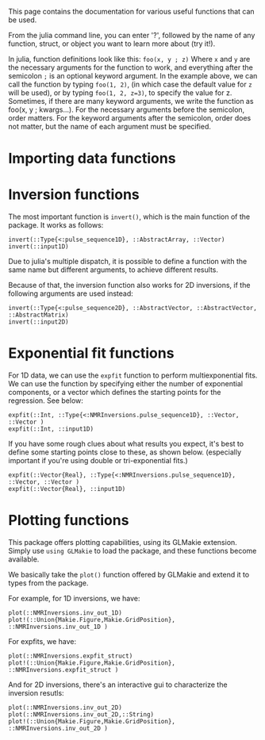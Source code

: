 This page contains the documentation for various useful functions that can be used.

From the julia command line, you can enter '?', 
followed by the name of any function, struct, 
or object you want to learn more about (try it!).

In julia, function definitions look like this:
`foo(x, y ; z)`
Where `x` and `y` are the necessary arguments for the function to work, 
and everything after the semicolon `;` is an optional keyword argument.
In the example above, we can call the function by typing `foo(1, 2)`,
(in which case the default value for `z` will be used), or by typing `foo(1, 2, z=3)`,
to specify the value for z. Sometimes, if there are many keyword arguments, we write 
the function as foo(x, y ; kwargs...). 
For the necessary arguments before the semicolon, order matters. 
For the keyword arguments after the semicolon, order does not matter, but the name of each argument must be specified.

# Importing data functions

# Inversion functions
The most important function is `invert()`, which is the main function of the package.
It works as follows:

```@docs
invert(::Type{<:pulse_sequence1D}, ::AbstractArray, ::Vector)
invert(::input1D)
```

Due to julia's multiple dispatch, 
it is possible to define a function with the same name
but different arguments, to achieve different results.


Because of that, the inversion function also works for 2D inversions,
if the following arguments are used instead:

```@docs
invert(::Type{<:pulse_sequence2D}, ::AbstractVector, ::AbstractVector, ::AbstractMatrix)
invert(::input2D)
```


# Exponential fit functions

For 1D data, we can use the `expfit` function to perform multiexponential fits.
We can use the function by specifying either the number of exponential components,
or a vector which defines the starting points for the regression.
See below:

```@docs
expfit(::Int, ::Type{<:NMRInversions.pulse_sequence1D}, ::Vector, ::Vector )
expfit(::Int, ::input1D)
```  
  
If you have some rough clues about what results you expect, 
it's best to define some starting points close to these, as shown below.
(especially important if you're using double or tri-exponential fits.)

```@docs
expfit(::Vector{Real}, ::Type{<:NMRInversions.pulse_sequence1D}, ::Vector, ::Vector )
expfit(::Vector{Real}, ::input1D)

```


# Plotting functions
This package offers plotting capabilities, using its GLMakie extension.
Simply use `using GLMakie` to load the package, and these functions become available.

We basically take the `plot()` function offered by GLMakie and extend it to types from the package.

For example, for 1D inversions, we have:

```@docs
plot(::NMRInversions.inv_out_1D)
plot!(::Union{Makie.Figure,Makie.GridPosition}, ::NMRInversions.inv_out_1D )

```

For expfits, we have:

```@docs
plot(::NMRInversions.expfit_struct)
plot!(::Union{Makie.Figure,Makie.GridPosition}, ::NMRInversions.expfit_struct )
```

And for 2D inversions, there's an interactive gui to characterize the inversion resutls:

```@docs
plot(::NMRInversions.inv_out_2D)
plot(::NMRInversions.inv_out_2D,::String)
plot!(::Union{Makie.Figure,Makie.GridPosition}, ::NMRInversions.inv_out_2D )
```

